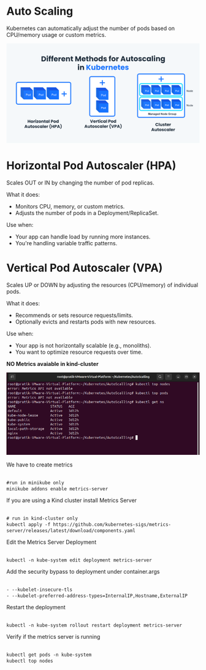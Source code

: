 # Auto Scaling

Kubernetes can automatically adjust the number of pods based on CPU/memory usage or custom metrics.

![Alt-text](https://github.com/herrry107/Kubernetes/blob/main/images/scalling.png)

# Horizontal Pod Autoscaler (HPA)

Scales OUT or IN by changing the number of pod replicas.

What it does:
- Monitors CPU, memory, or custom metrics.
- Adjusts the number of pods in a Deployment/ReplicaSet.

Use when:
- Your app can handle load by running more instances.
- You're handling variable traffic patterns.

# Vertical Pod Autoscaler (VPA)

Scales UP or DOWN by adjusting the resources (CPU/memory) of individual pods.

What it does:
- Recommends or sets resource requests/limits.
- Optionally evicts and restarts pods with new resources.

Use when:
- Your app is not horizontally scalable (e.g., monoliths).
- You want to optimize resource requests over time.


**NO Metrics avaiable in kind-cluster**

![Metrics-Not-Available](https://github.com/herrry107/Kubernetes/blob/main/images/metrics-not-available.png)

We have to create metrics 
<pre><code>
#run in minikube only
minikube addons enable metrics-server
</code></pre>

If you are using a Kind cluster install Metrics Server
<pre><code>
# run in kind-cluster only
kubectl apply -f https://github.com/kubernetes-sigs/metrics-server/releases/latest/download/components.yaml  
</code></pre>

Edit the Metrics Server Deployment
<pre><code>
kubectl -n kube-system edit deployment metrics-server
</code></pre>

Add the security bypass to deployment under container.args
<pre><code>
- --kubelet-insecure-tls
- --kubelet-preferred-address-types=InternalIP,Hostname,ExternalIP
</code></pre>

  
Restart the deployment
<pre><code>
kubectl -n kube-system rollout restart deployment metrics-server
</code></pre>

Verify if the metrics server is running
<pre><code>
kubectl get pods -n kube-system
kubectl top nodes
</code></pre>
